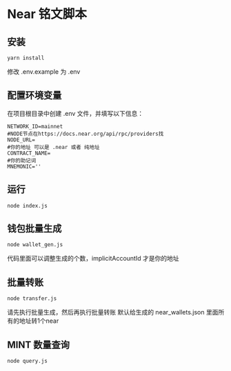 # Near 铭文脚本

## 安装

```
yarn install
```
修改 .env.example 为 .env

## 配置环境变量
在项目根目录中创建 .env 文件，并填写以下信息：
```
NETWORK_ID=mainnet
#NODE节点在https://docs.near.org/api/rpc/providers找
NODE_URL=
#你的地址 可以是 .near 或者 纯地址
CONTRACT_NAME=
#你的助记词
MNEMONIC=''
```

## 运行
```
node index.js
```

## 钱包批量生成
```
node wallet_gen.js
```

代码里面可以调整生成的个数，implicitAccountId 才是你的地址

## 批量转账

```
node transfer.js
```
请先执行批量生成，然后再执行批量转账
默认给生成的 near_wallets.json 里面所有的地址转1个near


## MINT 数量查询
```
node query.js
```